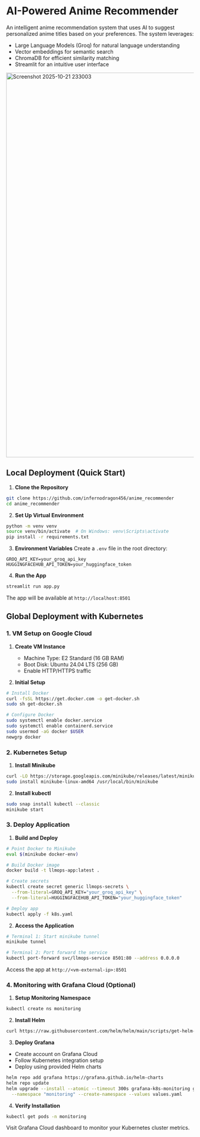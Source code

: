 # AI-Powered Anime Recommender

An intelligent anime recommendation system that uses AI to suggest personalized anime titles based on your preferences. The system leverages:
- Large Language Models (Groq) for natural language understanding
- Vector embeddings for semantic search
- ChromaDB for efficient similarity matching
- Streamlit for an intuitive user interface

<img width="1914" height="1034" alt="Screenshot 2025-10-21 233003" src="https://github.com/user-attachments/assets/6f24ae00-72b3-480d-a354-8cf885110c99" />


## Local Deployment (Quick Start)

1. **Clone the Repository**
```bash
git clone https://github.com/infernodragon456/anime_recommender
cd anime_recommender
```

2. **Set Up Virtual Environment**
```bash
python -m venv venv
source venv/bin/activate  # On Windows: venv\Scripts\activate
pip install -r requirements.txt
```

3. **Environment Variables**
Create a `.env` file in the root directory:
```env
GROQ_API_KEY=your_groq_api_key
HUGGINGFACEHUB_API_TOKEN=your_huggingface_token
```

4. **Run the App**
```bash
streamlit run app.py
```
The app will be available at `http://localhost:8501`

## Global Deployment with Kubernetes

### 1. VM Setup on Google Cloud

1. **Create VM Instance**
   - Machine Type: E2 Standard (16 GB RAM)
   - Boot Disk: Ubuntu 24.04 LTS (256 GB)
   - Enable HTTP/HTTPS traffic

2. **Initial Setup**
```bash
# Install Docker
curl -fsSL https://get.docker.com -o get-docker.sh
sudo sh get-docker.sh

# Configure Docker
sudo systemctl enable docker.service
sudo systemctl enable containerd.service
sudo usermod -aG docker $USER
newgrp docker
```

### 2. Kubernetes Setup

1. **Install Minikube**
```bash
curl -LO https://storage.googleapis.com/minikube/releases/latest/minikube-linux-amd64
sudo install minikube-linux-amd64 /usr/local/bin/minikube
```

2. **Install kubectl**
```bash
sudo snap install kubectl --classic
minikube start
```

### 3. Deploy Application

1. **Build and Deploy**
```bash
# Point Docker to Minikube
eval $(minikube docker-env)

# Build Docker image
docker build -t llmops-app:latest .

# Create secrets
kubectl create secret generic llmops-secrets \
  --from-literal=GROQ_API_KEY="your_groq_api_key" \
  --from-literal=HUGGINGFACEHUB_API_TOKEN="your_huggingface_token"

# Deploy app
kubectl apply -f k8s.yaml
```

2. **Access the Application**
```bash
# Terminal 1: Start minikube tunnel
minikube tunnel

# Terminal 2: Port forward the service
kubectl port-forward svc/llmops-service 8501:80 --address 0.0.0.0
```
Access the app at `http://<vm-external-ip>:8501`

### 4. Monitoring with Grafana Cloud (Optional)

1. **Setup Monitoring Namespace**
```bash
kubectl create ns monitoring
```

2. **Install Helm**
```bash
curl https://raw.githubusercontent.com/helm/helm/main/scripts/get-helm-3 | bash
```

3. **Deploy Grafana**
- Create account on Grafana Cloud
- Follow Kubernetes integration setup
- Deploy using provided Helm charts
```bash
helm repo add grafana https://grafana.github.io/helm-charts
helm repo update
helm upgrade --install --atomic --timeout 300s grafana-k8s-monitoring grafana/k8s-monitoring \
  --namespace "monitoring" --create-namespace --values values.yaml
```

4. **Verify Installation**
```bash
kubectl get pods -n monitoring
```

Visit Grafana Cloud dashboard to monitor your Kubernetes cluster metrics.
